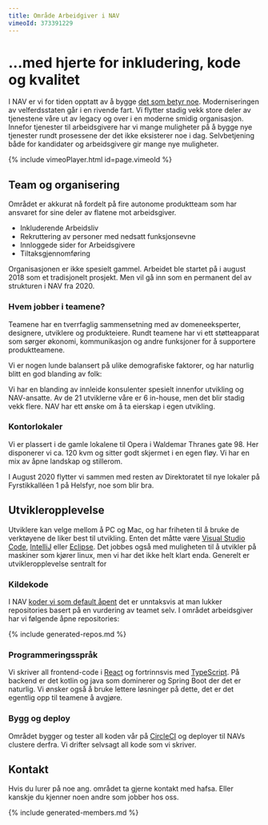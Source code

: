 ```yaml
---
title: Område Arbeidgiver i NAV
vimeoId: 373391229
---
```

<script type="text/javascript" src="https://www.gstatic.com/charts/loader.js"></script>
<script type="text/javascript" src="/arbeidsgiver/assets/js/charts.js"></script>

# ...med hjerte for inkludering, kode og kvalitet
I NAV er vi for tiden opptatt av å bygge [det som betyr noe]. Moderniseringen av velferdsstaten går
i en rivende fart. Vi flytter stadig vekk store deler av tjenestene våre ut av legacy og 
over i en moderne smidig organisasjon. Innefor tjenester til arbeidsgivere har vi mange muligheter på
å bygge nye tjenester rundt prosessene der det ikke eksisterer noe i dag. Selvbetjening både for 
kandidater og arbeidsgivere gir mange nye muligheter.

{% include vimeoPlayer.html id=page.vimeoId %}

## Team og organisering
Området er akkurat nå fordelt på fire autonome produktteam som har ansvaret for sine deler av flatene
mot arbeidsgiver.

* Inkluderende Arbeidsliv
* Rekruttering av personer med nedsatt funksjonsevne
* Innloggede sider for Arbeidsgivere
* Tiltaksgjennomføring

Organisasjonen er ikke spesielt gammel. Arbeidet ble startet på i august 2018 som et tradisjonelt prosjekt.
Men vil gå inn som en permanent del av strukturen i NAV fra 2020.

### Hvem jobber i teamene?
Teamene har en tverrfaglig sammensetning med av domeneeksperter, designere, utviklere og produkteiere.
Rundt teamene har vi ett støtteapparat som sørger økonomi, kommunikasjon og andre funksjoner for å 
supportere produktteamene.
<div id="chart-roller"></div>

Vi er nogen lunde balansert på ulike demografiske faktorer, og har naturlig blitt en god blanding av
folk:
<div id="chart-kjonn2"></div>

Vi har en blanding av innleide konsulenter spesielt innenfor utvikling og NAV-ansatte. Av de 21 utviklerne
våre er 6 in-house, men det blir stadig vekk flere. NAV har ett ønske om å ta eierskap i egen utvikling.

### Kontorlokaler
Vi er plassert i de gamle lokalene til Opera i Waldemar Thranes gate 98.
Her disponerer vi ca. 120 kvm og sitter godt skjermet i en egen fløy. Vi har en mix
av åpne landskap og stillerom.

I August 2020 flytter vi sammen med resten av Direktoratet til nye lokaler på 
Fyrstikkalléen 1 på Helsfyr, noe som blir bra.

## Utvikleropplevelse
Utviklere kan velge mellom å PC og Mac, og har friheten til å bruke de verktøyene de liker best til 
utvikling. Enten det måtte være [Visual Studio Code], [IntelliJ] eller [Eclipse]. Det jobbes også med 
muligheten til å utvikler på maskiner som kjører linux, men vi har det ikke helt klart enda. Generelt
er utvikleropplevelse sentralt for 

### Kildekode
I NAV [koder vi som default åpent] det er unntaksvis at man lukker repositories basert på en vurdering
av teamet selv. I området arbeidsgiver har vi følgende åpne repositories:

{% include generated-repos.md %}

### Programmeringsspråk
Vi skriver all frontend-code i [React] og fortrinnsvis med [TypeScript]. På backend er det kotlin
og java som dominerer og Spring Boot der det er naturlig. Vi ønsker også å bruke lettere løsninger
på dette, det er det egentlig opp til teamene å avgjøre.

### Bygg og deploy
Området bygger og tester all koden vår på [CircleCI] og deployer til NAVs clustere derfra. Vi
drifter selvsagt all kode som vi skriver.

## Kontakt
Hvis du lurer på noe ang. området ta gjerne kontakt med hafsa. Eller kanskje du kjenner noen andre
som jobber hos oss.

{% include generated-members.md %}

[koder vi som default åpent]: https://github.com/navikt/offentlig/blob/master/OpenSource.md
[React]: https://reactjs.org/
[TypeScript]: https://www.typescriptlang.org/
[Visual Studio Code]: https://code.visualstudio.com/
[IntelliJ]: https://www.jetbrains.com/idea/
[Eclipse]: https://www.eclipse.org/
[CircleCI]: https://circleci.com/
[det som betyr noe]: https://www.detsombetyrnoe.no
